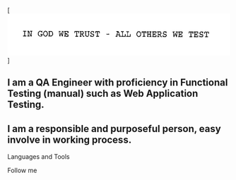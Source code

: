 [![Header](https://github.com/July-vilh/July-vilh/blob/main/asserts/image.gif)]

## I am a QA Engineer with proficiency in Functional Testing (manual) such as Web Application Testing.  
## I am a responsible and purposeful person, easy involve in working process.  



Languages and Tools

Follow me
